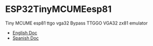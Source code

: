 # ESP32TinyMCUMEesp81
Tiny MCUME esp81 ttgo vga32
Bypass TTGGO VGA32 zx81 emulator
<ul>
 <li><a href='readmeEnglish.md'>English Doc</a></li>
 <li><a href='readmeSpanish.md'>Spanish Doc</a></li>
</ul>
